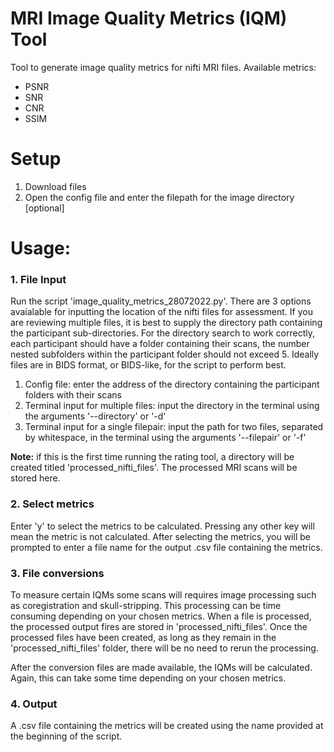 # MRI Image Quality Metrics (IQM) Tool 
Tool to generate image quality metrics for nifti MRI files. Available metrics:
- PSNR 
- SNR 
- CNR
- SSIM

# Setup

1. Download files 
2. Open the config file and enter the filepath for the image directory [optional]

# Usage: 

### 1. File Input
Run the script 'image_quality_metrics_28072022.py'. There are 3 options avaialable for inputting the location of the nifti files for assessment. If you are reviewing multiple files, 
it is best to supply the directory path containing the participant sub-directories. For the directory search to work correctly, 
each participant should have a folder containing their scans, the number nested subfolders within the participant folder should not exceed 5.
Ideally files are in BIDS format, or BIDS-like, for the script to perform best. 

1. Config file: enter the address of the directory containing the participant folders with their scans 
2. Terminal input for multiple files: input the directory in the terminal using the arguments '--directory' or '-d'
3. Terminal input for a single filepair: input the path for two files, separated by whitespace, in the terminal using the arguments '--filepair' or '-f'

**Note:** if this is the first time running the rating tool, a directory will be created titled 'processed_nifti_files'. The processed MRI scans will be stored here.  

### 2. Select metrics 
Enter 'y' to select the metrics to be calculated. Pressing any other key will mean the metric is not calculated. After selecting 
the metrics, you will be prompted to enter a file name for the output .csv file containing the metrics. 

### 3. File conversions 
To measure certain IQMs some scans will requires image processing such as coregistration and skull-stripping. This processing can be time 
consuming depending on your chosen metrics. When a file is processed, the processed output fires are stored in 'processed_nifti_files'. 
Once the processed files have been created, as long as they remain in the 'processed_nifti_files' folder, there will be no need to rerun 
the processing. 

After the conversion files are made available, the IQMs will be calculated. Again, this can take some time depending on your chosen
metrics.

### 4.  Output
A .csv file containing the metrics will be created using the name provided at the beginning of the script. 


